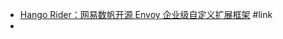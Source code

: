 - [Hango Rider：网易数帆开源 Envoy 企业级自定义扩展框架](https://xie.infoq.cn/article/1cb74a7512460b7d4dbc9f42c) #link
-